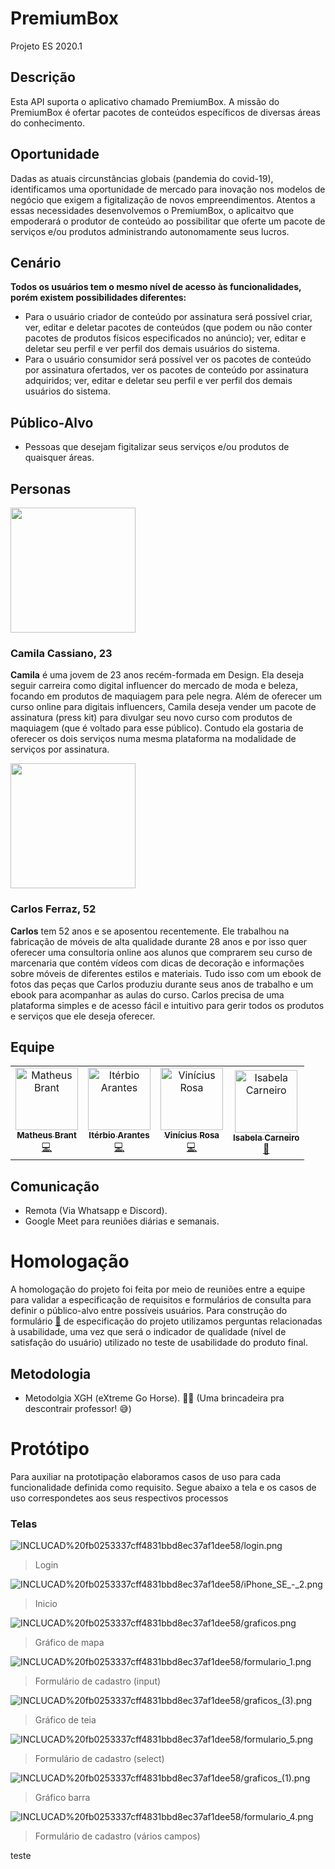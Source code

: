 # PremiumBox
Projeto ES 2020.1

## Descrição

Esta API suporta o aplicativo chamado PremiumBox.
A missão do PremiumBox é ofertar pacotes de conteúdos específicos de diversas áreas do conhecimento. 

## Oportunidade

Dadas as atuais circunstâncias globais (pandemia do covid-19), identificamos uma oportunidade de mercado para inovação nos modelos de negócio que exigem a figitalização de novos empreendimentos. Atentos a essas necessidades desenvolvemos o PremiumBox, o aplicaitvo que empoderará o produtor de conteúdo ao possibilitar que oferte um pacote de serviços e/ou produtos administrando autonomamente seus lucros.

## Cenário

**Todos os usuários tem o mesmo nível de acesso às funcionalidades, porém existem possibilidades diferentes:**

- Para o usuário criador de conteúdo por assinatura será possível criar, ver, editar e deletar pacotes de conteúdos (que podem ou não conter pacotes de produtos físicos especificados no anúncio); ver, editar e deletar seu perfil e ver perfil dos demais usuários do sistema. 
- Para o usuário consumidor será possível ver os pacotes de conteúdo por assinatura ofertados, ver os pacotes de conteúdo por assinatura adquiridos; ver, editar e deletar seu perfil e ver perfil dos demais usuários do sistema.

## Público-Alvo

- Pessoas que desejam figitalizar seus serviços e/ou produtos de quaisquer áreas.

## Personas

<img src="https://i.imgur.com/45zacnV.png" width="200">

### Camila Cassiano, 23

**Camila** é uma jovem de 23 anos recém-formada em Design. Ela deseja seguir carreira como digital influencer do mercado de moda e beleza, focando em produtos de maquiagem para pele negra. 
Além de oferecer um curso online para digitais influencers, Camila deseja vender um pacote de assinatura (press kit) para divulgar seu novo curso com produtos de maquiagem (que é voltado para esse público). Contudo ela gostaria de oferecer os dois serviços numa mesma plataforma na modalidade de serviços por assinatura.

<img src="https://i.imgur.com/gr42xxT.png" width="200">

### Carlos Ferraz, 52

**Carlos** tem 52 anos e se aposentou recentemente. Ele trabalhou na fabricação de móveis de alta qualidade durante 28 anos e por isso quer oferecer uma consultoria online aos alunos que comprarem seu curso de marcenaria que contém vídeos com dicas de decoração e informações sobre móveis de diferentes estilos e materiais. Tudo isso com um ebook de fotos das peças que Carlos produziu durante seus anos de trabalho e um ebook para acompanhar as aulas do curso. Carlos precisa de uma plataforma simples e de acesso fácil e intuitivo para gerir todos os produtos e serviços que ele deseja oferecer.

## Equipe
<!-- ALL-CONTRIBUTORS-LIST:START - Do not remove or modify this section -->
<!-- prettier-ignore -->
<table>
  <tr>
    <td align="center"><a href="https://api.whatsapp.com/send?phone=5581994197894"><img src="https://i.imgur.com/Uy99VJk.png" width="100px;" alt="Matheus Brant"/><br /><sub><b>Matheus Brant</b></sub></a><br /><a href="https://github.com/mathrbrantn"title="Code">💻</a></td>
     <td align="center"><a href="https://api.whatsapp.com/send?phone=55819973885834"><img src="https://i.imgur.com/WgQAu4R.png" width="100px;" alt="Itérbio Arantes"/><br /><sub><b>Itérbio Arantes</b></sub></a><br /><a href="https://github.com/IterbioArantes"title="Code">💻</a></td>
    <td align="center"><a href="https://api.whatsapp.com/send?phone=5581991840455"><img src="https://i.imgur.com/S0mEw97.png" width="100px;" alt="Vinícius Rosa"/><br /><sub><b>Vinícius Rosa</b></sub></a><br /><a href="https://github.com/vrs2"title="Code">💻</a></td>
    <td align="center"><a href="https://api.whatsapp.com/send?phone=558181992901019"><img src="https://i.imgur.com/rxMqFbW.png" width="100px;" alt="Isabela Carneiro"/><br /><sub><b>Isabela Carneiro</b></sub></a><br /><a href="https://github.com/isabelamenezs"title="Design">🎨</a></td>
  </tr>
</table>

<!-- ALL-CONTRIBUTORS-LIST:END -->

## Comunicação

- Remota (Via Whatsapp e Discord).
- Google Meet para reuniões diárias e semanais.

# Homologação

A homologação do projeto foi feita por meio de reuniões entre a equipe para validar a especificação de requisitos e formulários de consulta para definir o público-alvo entre possíveis usuários.
Para construção do formulário [📄](https://docs.google.com/forms/d/e/1FAIpQLSfipBrult6CVg1pS6MutPBrWdOMs5BQl69xLn9KB5aqwcXk4A/viewform) de especificação do projeto utilizamos perguntas relacionadas à usabilidade, uma vez que será o indicador de qualidade (nível de satisfação do usuário) utilizado no teste de usabilidade do produto final.

## Metodologia

- Metodolgia XGH (eXtreme Go Horse). 🐎🤠
(Uma brincadeira pra descontrair professor! 😅)

# Protótipo

Para auxiliar na prototipação elaboramos casos de uso para cada funcionalidade definida como requisito. Segue abaixo a tela e os casos de uso correspondetes aos seus respectivos processos

### Telas

![INCLUCAD%20fb0253337cff4831bbd8ec37af1dee58/login.png](INCLUCAD%20fb0253337cff4831bbd8ec37af1dee58/login.png)

> Login

![INCLUCAD%20fb0253337cff4831bbd8ec37af1dee58/iPhone_SE_-_2.png](INCLUCAD%20fb0253337cff4831bbd8ec37af1dee58/iPhone_SE_-_2.png)

> Inicio

![INCLUCAD%20fb0253337cff4831bbd8ec37af1dee58/graficos.png](INCLUCAD%20fb0253337cff4831bbd8ec37af1dee58/graficos.png)

> Gráfico de mapa

![INCLUCAD%20fb0253337cff4831bbd8ec37af1dee58/formulario_1.png](INCLUCAD%20fb0253337cff4831bbd8ec37af1dee58/formulario_1.png)

> Formulário de cadastro (input)

![INCLUCAD%20fb0253337cff4831bbd8ec37af1dee58/graficos_(3).png](<INCLUCAD%20fb0253337cff4831bbd8ec37af1dee58/graficos_(3).png>)

> Gráfico de teia

![INCLUCAD%20fb0253337cff4831bbd8ec37af1dee58/formulario_5.png](INCLUCAD%20fb0253337cff4831bbd8ec37af1dee58/formulario_5.png)

> Formulário de cadastro (select)

![INCLUCAD%20fb0253337cff4831bbd8ec37af1dee58/graficos_(1).png](<INCLUCAD%20fb0253337cff4831bbd8ec37af1dee58/graficos_(1).png>)

> Gráfico barra

![INCLUCAD%20fb0253337cff4831bbd8ec37af1dee58/formulario_4.png](INCLUCAD%20fb0253337cff4831bbd8ec37af1dee58/formulario_4.png)

> Formulário de cadastro (vários campos)

teste
